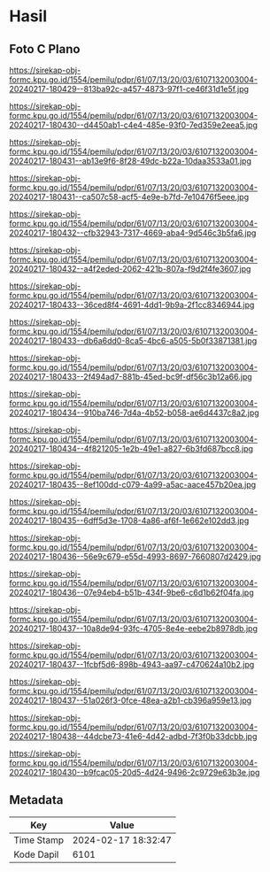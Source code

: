 # Hasil

## Foto C Plano

https://sirekap-obj-formc.kpu.go.id/1554/pemilu/pdpr/61/07/13/20/03/6107132003004-20240217-180429--813ba92c-a457-4873-97f1-ce46f31d1e5f.jpg

https://sirekap-obj-formc.kpu.go.id/1554/pemilu/pdpr/61/07/13/20/03/6107132003004-20240217-180430--d4450ab1-c4e4-485e-93f0-7ed359e2eea5.jpg

https://sirekap-obj-formc.kpu.go.id/1554/pemilu/pdpr/61/07/13/20/03/6107132003004-20240217-180431--ab13e9f6-8f28-49dc-b22a-10daa3533a01.jpg

https://sirekap-obj-formc.kpu.go.id/1554/pemilu/pdpr/61/07/13/20/03/6107132003004-20240217-180431--ca507c58-acf5-4e9e-b7fd-7e10476f5eee.jpg

https://sirekap-obj-formc.kpu.go.id/1554/pemilu/pdpr/61/07/13/20/03/6107132003004-20240217-180432--cfb32943-7317-4669-aba4-9d546c3b5fa6.jpg

https://sirekap-obj-formc.kpu.go.id/1554/pemilu/pdpr/61/07/13/20/03/6107132003004-20240217-180432--a4f2eded-2062-421b-807a-f9d2f4fe3607.jpg

https://sirekap-obj-formc.kpu.go.id/1554/pemilu/pdpr/61/07/13/20/03/6107132003004-20240217-180433--36ced8f4-4691-4dd1-9b9a-2f1cc8346944.jpg

https://sirekap-obj-formc.kpu.go.id/1554/pemilu/pdpr/61/07/13/20/03/6107132003004-20240217-180433--db6a6dd0-8ca5-4bc6-a505-5b0f33871381.jpg

https://sirekap-obj-formc.kpu.go.id/1554/pemilu/pdpr/61/07/13/20/03/6107132003004-20240217-180433--2f494ad7-881b-45ed-bc9f-df56c3b12a66.jpg

https://sirekap-obj-formc.kpu.go.id/1554/pemilu/pdpr/61/07/13/20/03/6107132003004-20240217-180434--910ba746-7d4a-4b52-b058-ae6d4437c8a2.jpg

https://sirekap-obj-formc.kpu.go.id/1554/pemilu/pdpr/61/07/13/20/03/6107132003004-20240217-180434--4f821205-1e2b-49e1-a827-6b3fd687bcc8.jpg

https://sirekap-obj-formc.kpu.go.id/1554/pemilu/pdpr/61/07/13/20/03/6107132003004-20240217-180435--8ef100dd-c079-4a99-a5ac-aace457b20ea.jpg

https://sirekap-obj-formc.kpu.go.id/1554/pemilu/pdpr/61/07/13/20/03/6107132003004-20240217-180435--6dff5d3e-1708-4a86-af6f-1e662e102dd3.jpg

https://sirekap-obj-formc.kpu.go.id/1554/pemilu/pdpr/61/07/13/20/03/6107132003004-20240217-180436--56e9c679-e55d-4993-8697-7660807d2429.jpg

https://sirekap-obj-formc.kpu.go.id/1554/pemilu/pdpr/61/07/13/20/03/6107132003004-20240217-180436--07e94eb4-b51b-434f-9be6-c6d1b62f04fa.jpg

https://sirekap-obj-formc.kpu.go.id/1554/pemilu/pdpr/61/07/13/20/03/6107132003004-20240217-180437--10a8de94-93fc-4705-8e4e-eebe2b8978db.jpg

https://sirekap-obj-formc.kpu.go.id/1554/pemilu/pdpr/61/07/13/20/03/6107132003004-20240217-180437--1fcbf5d6-898b-4943-aa97-c470624a10b2.jpg

https://sirekap-obj-formc.kpu.go.id/1554/pemilu/pdpr/61/07/13/20/03/6107132003004-20240217-180437--51a026f3-0fce-48ea-a2b1-cb396a959e13.jpg

https://sirekap-obj-formc.kpu.go.id/1554/pemilu/pdpr/61/07/13/20/03/6107132003004-20240217-180438--44dcbe73-41e6-4d42-adbd-7f3f0b33dcbb.jpg

https://sirekap-obj-formc.kpu.go.id/1554/pemilu/pdpr/61/07/13/20/03/6107132003004-20240217-180430--b9fcac05-20d5-4d24-9496-2c9729e63b3e.jpg


## Metadata

| Key        | Value               |
| ---------- | ------------------- |
| Time Stamp | 2024-02-17 18:32:47 |
| Kode Dapil | 6101                |




